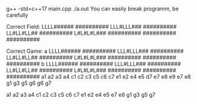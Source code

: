 
g++ -std=c++17 main.cpp
./a.out
You can easily break programm, be carefully

Correct Field:
LLLL######
##########
LLL#LLL###
##########
LL#LL#LL##
##########
L#L#L#L###
##########
##########
##########

Correct Game:
a
LLLL######
##########
LLL#LLL###
##########
LL#LL#LL##
##########
L#L#L#L###
##########
##########
##########
b
LLLL######
##########
LLL#LLL###
##########
LL#LL#LL##
##########
L#L#L#L###
##########
##########
##########
a1
a2
a3
a4
c1
c2
c3
c5
c6
c7
e1
e2
e4
e5
d7
e7
e8
e9
e7
e8
g1
g3
g5
g6
g6
g7

a1
a2
a3
a4
c1
c2
c3
c5
c6
c7
e1
e2
e4
e5
e7
e8
g1
g3
g5
g7
